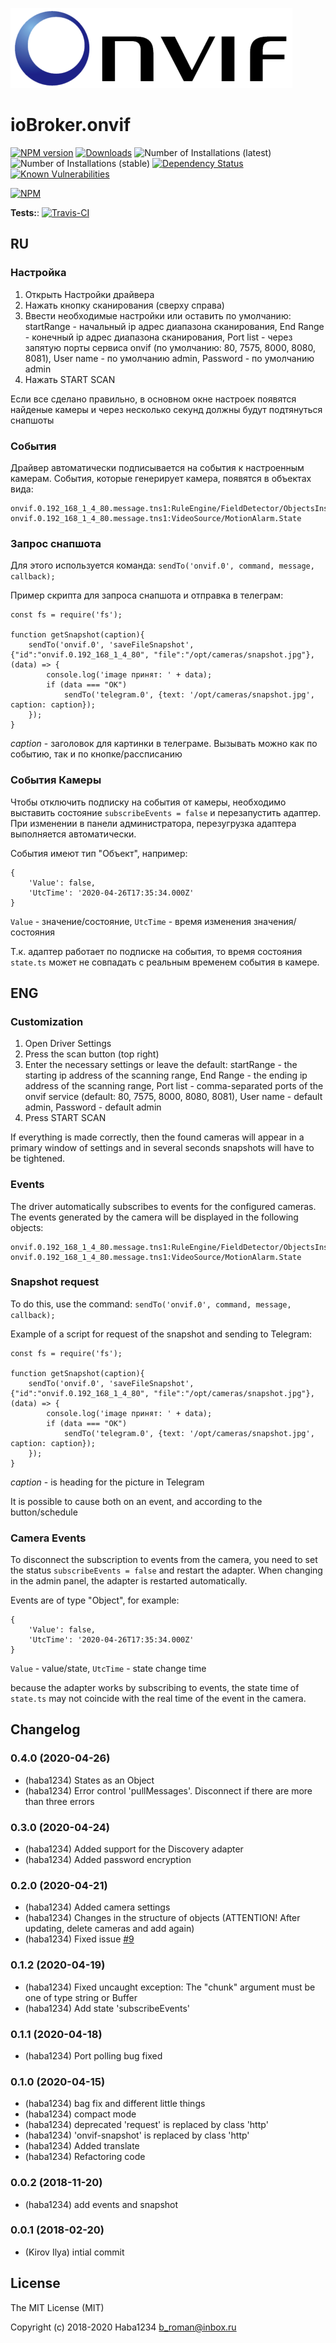 ![Logo](admin/onvif_logo.png)
# ioBroker.onvif

[![NPM version](http://img.shields.io/npm/v/iobroker.onvif.svg)](https://www.npmjs.com/package/iobroker.onvif)
[![Downloads](https://img.shields.io/npm/dm/iobroker.onvif.svg)](https://www.npmjs.com/package/iobroker.onvif)
![Number of Installations (latest)](http://iobroker.live/badges/onvif-installed.svg)
![Number of Installations (stable)](http://iobroker.live/badges/onvif-stable.svg)
[![Dependency Status](https://img.shields.io/david/Haba1234/iobroker.onvif.svg)](https://david-dm.org/Haba1234/iobroker.onvif)
[![Known Vulnerabilities](https://snyk.io/test/github/Haba1234/ioBroker.onvif/badge.svg)](https://snyk.io/test/github/Haba1234/ioBroker.onvif)

[![NPM](https://nodei.co/npm/iobroker.onvif.png?downloads=true)](https://nodei.co/npm/iobroker.onvif/)

**Tests:**: [![Travis-CI](http://img.shields.io/travis/Haba1234/ioBroker.onvif/master.svg)](https://travis-ci.org/Haba1234/ioBroker.onvif)

## RU

### Настройка
1. Открыть Настройки драйвера
2. Нажать кнопку сканирования (сверху справа)
3. Ввести необходимые настройки или оставить по умолчанию: startRange - начальный ip адрес диапазона сканирования, 
End Range - конечный ip адрес диапазона сканирования, 
Port list - через запятую порты сервиса onvif (по умолчанию: 80, 7575, 8000, 8080, 8081), 
User name - по умолчанию admin, 
Password - по умолчанию admin
4. Нажать START SCAN

Если все сделано правильно, в основном окне настроек появятся найденые камеры и через несколько секунд должны будут подтянуться снапшоты

### События
Драйвер автоматически подписывается на события к настроенным камерам.
События, которые генерирует камера, появятся в объектах вида:

```
onvif.0.192_168_1_4_80.message.tns1:RuleEngine/FieldDetector/ObjectsInside
onvif.0.192_168_1_4_80.message.tns1:VideoSource/MotionAlarm.State
```

### Запрос снапшота
Для этого используется команда:
`sendTo('onvif.0', command, message, callback);`

Пример скрипта для запроса снапшота и отправка в телеграм:

```
const fs = require('fs');

function getSnapshot(caption){
    sendTo('onvif.0', 'saveFileSnapshot', {"id":"onvif.0.192_168_1_4_80", "file":"/opt/cameras/snapshot.jpg"}, (data) => {
        console.log('image принят: ' + data);
        if (data === "OK")
            sendTo('telegram.0', {text: '/opt/cameras/snapshot.jpg', caption: caption});
    });
}
```

*caption* - заголовок для картинки в телеграме.
Вызывать можно как по событию, так и по кнопке/рассписанию

### События Камеры
Чтобы отключить подписку на события от камеры, необходимо выставить состояние `subscribeEvents = false` и перезапустить адаптер.
При изменении в панели администратора, перезугрузка адаптера выполняется автоматически.

События имеют тип "Объект", например:
```
{
	'Value': false,
	'UtcTime': '2020-04-26T17:35:34.000Z'
}
```
`Value` - значение/состояние,
`UtcTime` - время изменения значения/состояния

Т.к. адаптер работает по подписке на события, то время состояния `state.ts` может не совпадать с реальным временем события в камере.

## ENG

### Customization
1. Open Driver Settings
2. Press the scan button (top right)
3. Enter the necessary settings or leave the default: 
startRange - the starting ip address of the scanning range, 
End Range - the ending ip address of the scanning range, 
Port list - comma-separated ports of the onvif service (default: 80, 7575, 8000, 8080, 8081), 
User name - default admin, 
Password - default admin
4. Press START SCAN

If everything is made correctly, then the found cameras will appear in a primary window of settings and in several seconds snapshots will have to be tightened.

### Events
The driver automatically subscribes to events for the configured cameras.
The events generated by the camera will be displayed in the following objects:

```
onvif.0.192_168_1_4_80.message.tns1:RuleEngine/FieldDetector/ObjectsInside
onvif.0.192_168_1_4_80.message.tns1:VideoSource/MotionAlarm.State
```

### Snapshot request
To do this, use the command:
`sendTo('onvif.0', command, message, callback);`

Example of a script for request of the snapshot and sending to Telegram:

```
const fs = require('fs');

function getSnapshot(caption){
    sendTo('onvif.0', 'saveFileSnapshot', {"id":"onvif.0.192_168_1_4_80", "file":"/opt/cameras/snapshot.jpg"}, (data) => {
        console.log('image принят: ' + data);
        if (data === "OK")
            sendTo('telegram.0', {text: '/opt/cameras/snapshot.jpg', caption: caption});
    });
}
```

*caption* - is heading for the picture in Telegram

It is possible to cause both on an event, and according to the button/schedule

### Camera Events
To disconnect the subscription to events from the camera, you need to set the status `subscribeEvents = false` and restart the adapter.
When changing in the admin panel, the adapter is restarted automatically.

Events are of type "Object", for example:
```
{
	'Value': false,
	'UtcTime': '2020-04-26T17:35:34.000Z'
}
```
`Value` - value/state,
`UtcTime` - state change time

because the adapter works by subscribing to events, the state time of `state.ts` may not coincide with the real time of the event in the camera.


## Changelog

### 0.4.0 (2020-04-26)
* (haba1234) States as an Object
* (haba1234) Error control 'pullMessages'. Disconnect if there are more than three errors

### 0.3.0 (2020-04-24)
* (haba1234) Added support for the Discovery adapter
* (haba1234) Added password encryption

### 0.2.0 (2020-04-21)
* (haba1234) Added camera settings
* (haba1234) Changes in the structure of objects (ATTENTION! After updating, delete cameras and add again)
* (haba1234) Fixed issue [#9](https://github.com/Haba1234/ioBroker.onvif/issues/9)

### 0.1.2 (2020-04-19)
* (haba1234) Fixed uncaught exception: The \"chunk\" argument must be one of type string or Buffer
* (haba1234) Add state 'subscribeEvents'

### 0.1.1 (2020-04-18)
* (haba1234) Port polling bug fixed

### 0.1.0 (2020-04-15)
* (haba1234) bag fix and different little things
* (haba1234) compact mode
* (haba1234) deprecated 'request' is replaced by class 'http'
* (haba1234) 'onvif-snapshot' is replaced by class 'http'
* (haba1234) Added translate
* (haba1234) Refactoring code

### 0.0.2 (2018-11-20)
* (haba1234) add events and snapshot

### 0.0.1 (2018-02-20)
* (Kirov Ilya) intial commit

## License

The MIT License (MIT)

Copyright (c) 2018-2020 Haba1234 <b_roman@inbox.ru>